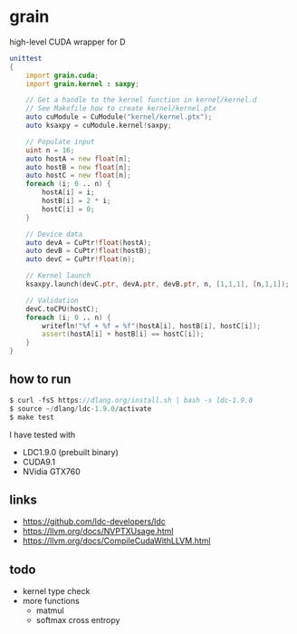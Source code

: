 # grain

high-level CUDA wrapper for D

```d
unittest
{
    import grain.cuda;
    import grain.kernel : saxpy;

    // Get a handle to the kernel function in kernel/kernel.d
    // See Makefile how to create kernel/kernel.ptx
    auto cuModule = CuModule("kernel/kernel.ptx");
    auto ksaxpy = cuModule.kernel!saxpy;

    // Populate input
    uint n = 16;
    auto hostA = new float[n];
    auto hostB = new float[n];
    auto hostC = new float[n];
    foreach (i; 0 .. n) {
        hostA[i] = i;
        hostB[i] = 2 * i;
        hostC[i] = 0;
    }

    // Device data
    auto devA = CuPtr!float(hostA);
    auto devB = CuPtr!float(hostB);
    auto devC = CuPtr!float(n);

    // Kernel launch
    ksaxpy.launch(devC.ptr, devA.ptr, devB.ptr, n, [1,1,1], [n,1,1]);

    // Validation
    devC.toCPU(hostC);
    foreach (i; 0 .. n) {
        writefln!"%f + %f = %f"(hostA[i], hostB[i], hostC[i]);
        assert(hostA[i] + hostB[i] == hostC[i]);
    }
}
```

## how to run

```d
$ curl -fsS https://dlang.org/install.sh | bash -s ldc-1.9.0
$ source ~/dlang/ldc-1.9.0/activate
$ make test
```

I have tested with

- LDC1.9.0 (prebuilt binary)
- CUDA9.1
- NVidia GTX760

## links

- https://github.com/ldc-developers/ldc
- https://llvm.org/docs/NVPTXUsage.html
- https://llvm.org/docs/CompileCudaWithLLVM.html


## todo

- kernel type check
- more functions
  - matmul
  - softmax cross entropy

